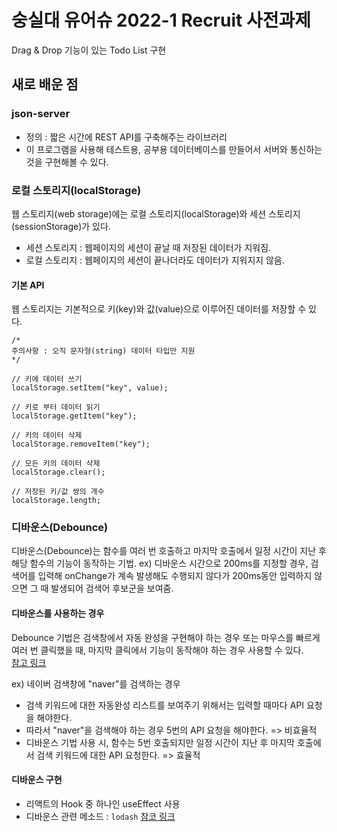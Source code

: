 # 숭실대 유어슈 2022-1 Recruit 사전과제

Drag & Drop 기능이 있는 Todo List 구현

## 새로 배운 점
### json-server
- 정의 : 짧은 시간에 REST API를 구축해주는 라이브러리
- 이 프로그램을 사용해 테스트용, 공부용 데이터베이스를 만들어서 서버와 통신하는 것을 구현해볼 수 있다.

### 로컬 스토리지(localStorage)
웹 스토리지(web storage)에는 로컬 스토리지(localStorage)와 세션 스토리지(sessionStorage)가 있다.
- 세션 스토리지 : 웹페이지의 세션이 끝날 때 저장된 데이터가 지워짐.
- 로컬 스토리지 : 웹페이지의 세션이 끝나더라도 데이터가 지워지지 않음.

#### 기본 API
웹 스토리지는 기본적으로 키(key)와 값(value)으로 이루어진 데이터를 저장할 수 있다.
```
/*
주의사항 : 오직 문자형(string) 데이터 타입만 지원
*/

// 키에 데이터 쓰기
localStorage.setItem("key", value);

// 키로 부터 데이터 읽기
localStorage.getItem("key");

// 키의 데이터 삭제
localStorage.removeItem("key");

// 모든 키의 데이터 삭제
localStorage.clear();

// 저장된 키/값 쌍의 개수
localStorage.length;
```

### 디바운스(Debounce)
디바운스(Debounce)는 함수를 여러 번 호출하고 마지막 호출에서 일정 시간이 지난 후 해당 함수의 기능이 동작하는 기법.
ex) 디바운스 시간으로 200ms를 지정할 경우, 검색어를 입력해 onChange가 계속 발생해도 수행되지 않다가 200ms동안 입력하지 않으면 그 때 발생되어 검색어 후보군을 보여줌.

#### 디바운스를 사용하는 경우
Debounce 기법은 검색창에서 자동 완성을 구현해야 하는 경우 또는 마우스를 빠르게 여러 번 클릭했을 때, 마지막 클릭에서 기능이 동작해야 하는 경우 사용할 수 있다.  
[참고 링크](https://developer-talk.tistory.com/248)

ex) 네이버 검색창에 "naver"를 검색하는 경우
- 검색 키워드에 대한 자동완성 리스트를 보여주기 위해서는 입력할 때마다 API 요청을 해야한다.
- 따라서 "naver"을 검색해야 하는 경우 5번의 API 요청을 해야한다. => 비효율적
- 디바운스 기법 사용 시, 함수는 5번 호출되지만 일정 시간이 지난 후 마지막 호출에서 검색 키워드에 대한 API 요청한다. => 효율적

#### 디바운스 구현
- 리액트의 Hook 중 하나인 useEffect 사용
- 디바운스 관련 메소드 : `lodash`
[참코 링크](https://hwani.dev/react-debouncing/)